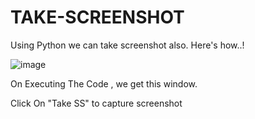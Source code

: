 # TAKE-SCREENSHOT
Using Python we can take screenshot also. Here's how..!


![image](https://user-images.githubusercontent.com/65781187/147385709-4c9b1d4b-5302-4be3-998a-ad5c3568f3c4.png)

On Executing The Code , we get this window.

Click On "Take SS" to capture screenshot
